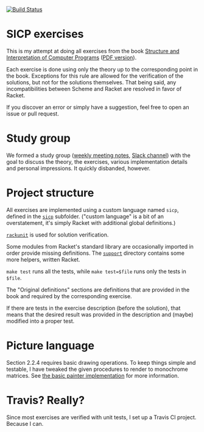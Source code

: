 [![Build Status](https://travis-ci.org/v--/sicp.svg?branch=master)](https://travis-ci.org/v--/sicp)

# SICP exercises

This is my attempt at doing all exercises from the book [Structure and Interpretation of Computer Programs](https://mitpress.mit.edu/sicp/) ([PDF version](https://github.com/sarabander/sicp-pdf)).

Each exercise is done using only the theory up to the corresponding point in the book. Exceptions for this rule are allowed for the verification of the solutions, but not for the solutions themselves. That being said, any incompatibilities between Scheme and Racket are resolved in favor of Racket.

If you discover an error or simply have a suggestion, feel free to open an issue or pull request.

# Study group

We formed a study group ([weekly meeting notes](https://github.com/dimitaruzunov/sicp/tree/master/notes), [Slack channel](https://sicp-sofia.slack.com/)) with the goal to discuss the theory, the exercises, various implementation details and personal impressions. It quickly disbanded, however.

# Project structure

All exercises are implemented using a custom language named `sicp`, defined in the [`sicp`](https://github.com/v--/sicp/blob/master/sicp) subfolder. ("custom language" is a bit of an overstatement, it's simply Racket with additional global definitions.)

[`rackunit`](https://docs.racket-lang.org/rackunit/) is used for solution verification.

Some modules from Racket's standard library are occasionally imported in order provide missing definitions.
The [`support`](https://github.com/v--/sicp/blob/master/support) directory contains some more helpers, written Racket.

`make test` runs all the tests, while `make test=$file` runs only the tests in `$file`.

The "Original definitions" sections are definitions that are provided in the book and required by the corresponding exercise.

If there are tests in the exercise description (before the solution), that means that the desired result was provided in the description and (maybe) modified into a proper test.

# Picture language

Section 2.2.4 requires basic drawing operations. To keep things simple and testable, I have tweaked
the given procedures to render to monochrome matrices. See [the basic painter implementation](https://github.com/v--/sicp/blob/master/support/picture-lang.rkt) for more information.

# Travis? Really?

Since most exercises are verified with unit tests, I set up a Travis CI project. Because I can.
